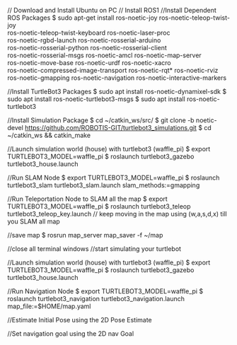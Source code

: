// Download and Install Ubuntu on PC
// Install ROS1
//Install Dependent ROS Packages
$ sudo apt-get install ros-noetic-joy ros-noetic-teleop-twist-joy \
  ros-noetic-teleop-twist-keyboard ros-noetic-laser-proc \
  ros-noetic-rgbd-launch ros-noetic-rosserial-arduino \
  ros-noetic-rosserial-python ros-noetic-rosserial-client \
  ros-noetic-rosserial-msgs ros-noetic-amcl ros-noetic-map-server \
  ros-noetic-move-base ros-noetic-urdf ros-noetic-xacro \
  ros-noetic-compressed-image-transport ros-noetic-rqt* ros-noetic-rviz \
  ros-noetic-gmapping ros-noetic-navigation ros-noetic-interactive-markers

//Install TurtleBot3 Packages
$ sudo apt install ros-noetic-dynamixel-sdk
$ sudo apt install ros-noetic-turtlebot3-msgs
$ sudo apt install ros-noetic-turtlebot3

//Install Simulation Package
$ cd ~/catkin_ws/src/
$ git clone -b noetic-devel https://github.com/ROBOTIS-GIT/turtlebot3_simulations.git
$ cd ~/catkin_ws && catkin_make

//Launch simulation world (house) with turtlebot3 (waffle_pi)
$ export TURTLEBOT3_MODEL=waffle_pi
$ roslaunch turtlebot3_gazebo turtlebot3_house.launch

//Run SLAM Node
$ export TURTLEBOT3_MODEL=waffle_pi
$ roslaunch turtlebot3_slam turtlebot3_slam.launch slam_methods:=gmapping

//Run Teleportation Node to SLAM all the map
$ export TURTLEBOT3_MODEL=waffle_pi
$ roslaunch turtlebot3_teleop turtlebot3_teleop_key.launch
// keep moving in the map using (w,a,s,d,x) till you SLAM all map

//save map
$ rosrun map_server map_saver -f ~/map


//close all terminal windows
//start simulating your turtlebot

//Launch simulation world (house) with turtlebot3 (waffle_pi)
$ export TURTLEBOT3_MODEL=waffle_pi
$ roslaunch turtlebot3_gazebo turtlebot3_house.launch

//Run Navigation Node
$ export TURTLEBOT3_MODEL=waffle_pi
$ roslaunch turtlebot3_navigation turtlebot3_navigation.launch map_file:=$HOME/map.yaml

//Estimate Initial Pose using the 2D Pose Estimate

//Set navigation goal using the 2D nav Goal
